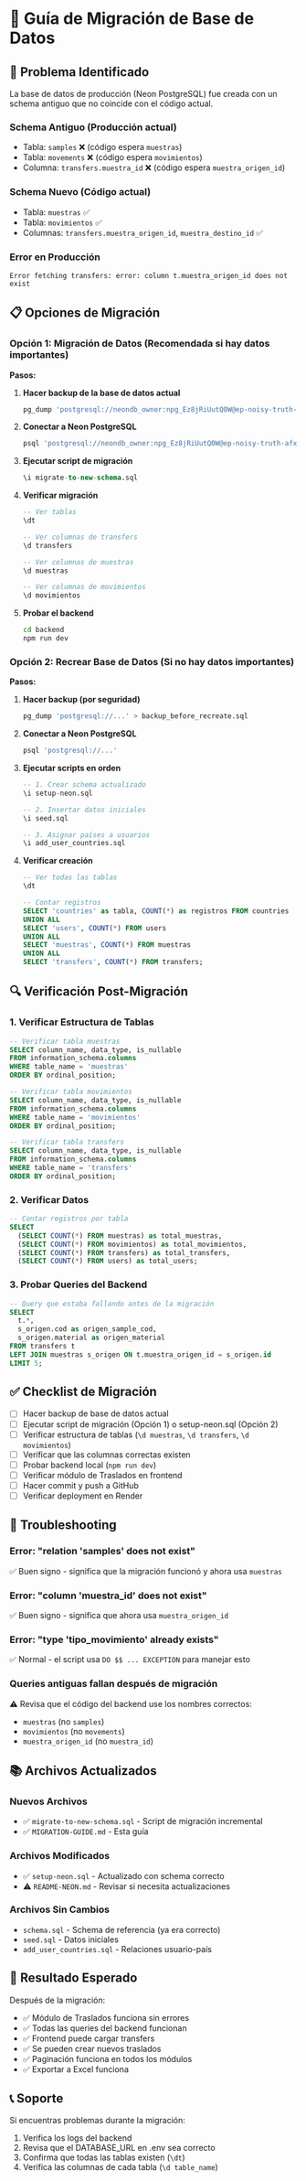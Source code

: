 # 🔄 Guía de Migración de Base de Datos

## 🚨 Problema Identificado

La base de datos de producción (Neon PostgreSQL) fue creada con un schema antiguo que no coincide con el código actual.

### Schema Antiguo (Producción actual)
- Tabla: `samples` ❌ (código espera `muestras`)
- Tabla: `movements` ❌ (código espera `movimientos`)
- Columna: `transfers.muestra_id` ❌ (código espera `muestra_origen_id`)

### Schema Nuevo (Código actual)
- Tabla: `muestras` ✅
- Tabla: `movimientos` ✅
- Columnas: `transfers.muestra_origen_id`, `muestra_destino_id` ✅

### Error en Producción
```
Error fetching transfers: error: column t.muestra_origen_id does not exist
```

## 📋 Opciones de Migración

### Opción 1: Migración de Datos (Recomendada si hay datos importantes)

**Pasos:**

1. **Hacer backup de la base de datos actual**
   ```bash
   pg_dump 'postgresql://neondb_owner:npg_Ez8jRiUutQ0W@ep-noisy-truth-afxypmn4-pooler.c-2.us-west-2.aws.neon.tech/Muestras?sslmode=require' > backup_before_migration.sql
   ```

2. **Conectar a Neon PostgreSQL**
   ```bash
   psql 'postgresql://neondb_owner:npg_Ez8jRiUutQ0W@ep-noisy-truth-afxypmn4-pooler.c-2.us-west-2.aws.neon.tech/Muestras?sslmode=require&channel_binding=require'
   ```

3. **Ejecutar script de migración**
   ```sql
   \i migrate-to-new-schema.sql
   ```

4. **Verificar migración**
   ```sql
   -- Ver tablas
   \dt

   -- Ver columnas de transfers
   \d transfers

   -- Ver columnas de muestras
   \d muestras

   -- Ver columnas de movimientos
   \d movimientos
   ```

5. **Probar el backend**
   ```bash
   cd backend
   npm run dev
   ```

### Opción 2: Recrear Base de Datos (Si no hay datos importantes)

**Pasos:**

1. **Hacer backup (por seguridad)**
   ```bash
   pg_dump 'postgresql://...' > backup_before_recreate.sql
   ```

2. **Conectar a Neon PostgreSQL**
   ```bash
   psql 'postgresql://...'
   ```

3. **Ejecutar scripts en orden**
   ```sql
   -- 1. Crear schema actualizado
   \i setup-neon.sql

   -- 2. Insertar datos iniciales
   \i seed.sql

   -- 3. Asignar países a usuarios
   \i add_user_countries.sql
   ```

4. **Verificar creación**
   ```sql
   -- Ver todas las tablas
   \dt

   -- Contar registros
   SELECT 'countries' as tabla, COUNT(*) as registros FROM countries
   UNION ALL
   SELECT 'users', COUNT(*) FROM users
   UNION ALL
   SELECT 'muestras', COUNT(*) FROM muestras
   UNION ALL
   SELECT 'transfers', COUNT(*) FROM transfers;
   ```

## 🔍 Verificación Post-Migración

### 1. Verificar Estructura de Tablas

```sql
-- Verificar tabla muestras
SELECT column_name, data_type, is_nullable
FROM information_schema.columns
WHERE table_name = 'muestras'
ORDER BY ordinal_position;

-- Verificar tabla movimientos
SELECT column_name, data_type, is_nullable
FROM information_schema.columns
WHERE table_name = 'movimientos'
ORDER BY ordinal_position;

-- Verificar tabla transfers
SELECT column_name, data_type, is_nullable
FROM information_schema.columns
WHERE table_name = 'transfers'
ORDER BY ordinal_position;
```

### 2. Verificar Datos

```sql
-- Contar registros por tabla
SELECT
  (SELECT COUNT(*) FROM muestras) as total_muestras,
  (SELECT COUNT(*) FROM movimientos) as total_movimientos,
  (SELECT COUNT(*) FROM transfers) as total_transfers,
  (SELECT COUNT(*) FROM users) as total_users;
```

### 3. Probar Queries del Backend

```sql
-- Query que estaba fallando antes de la migración
SELECT
  t.*,
  s_origen.cod as origen_sample_cod,
  s_origen.material as origen_material
FROM transfers t
LEFT JOIN muestras s_origen ON t.muestra_origen_id = s_origen.id
LIMIT 5;
```

## ✅ Checklist de Migración

- [ ] Hacer backup de base de datos actual
- [ ] Ejecutar script de migración (Opción 1) o setup-neon.sql (Opción 2)
- [ ] Verificar estructura de tablas (`\d muestras`, `\d transfers`, `\d movimientos`)
- [ ] Verificar que las columnas correctas existen
- [ ] Probar backend local (`npm run dev`)
- [ ] Verificar módulo de Traslados en frontend
- [ ] Hacer commit y push a GitHub
- [ ] Verificar deployment en Render

## 🐛 Troubleshooting

### Error: "relation 'samples' does not exist"
✅ Buen signo - significa que la migración funcionó y ahora usa `muestras`

### Error: "column 'muestra_id' does not exist"
✅ Buen signo - significa que ahora usa `muestra_origen_id`

### Error: "type 'tipo_movimiento' already exists"
✅ Normal - el script usa `DO $$ ... EXCEPTION` para manejar esto

### Queries antiguas fallan después de migración
⚠️ Revisa que el código del backend use los nombres correctos:
- `muestras` (no `samples`)
- `movimientos` (no `movements`)
- `muestra_origen_id` (no `muestra_id`)

## 📚 Archivos Actualizados

### Nuevos Archivos
- ✅ `migrate-to-new-schema.sql` - Script de migración incremental
- ✅ `MIGRATION-GUIDE.md` - Esta guía

### Archivos Modificados
- ✅ `setup-neon.sql` - Actualizado con schema correcto
- ⚠️ `README-NEON.md` - Revisar si necesita actualizaciones

### Archivos Sin Cambios
- `schema.sql` - Schema de referencia (ya era correcto)
- `seed.sql` - Datos iniciales
- `add_user_countries.sql` - Relaciones usuario-país

## 🎯 Resultado Esperado

Después de la migración:
- ✅ Módulo de Traslados funciona sin errores
- ✅ Todas las queries del backend funcionan
- ✅ Frontend puede cargar transfers
- ✅ Se pueden crear nuevos traslados
- ✅ Paginación funciona en todos los módulos
- ✅ Exportar a Excel funciona

## 📞 Soporte

Si encuentras problemas durante la migración:
1. Verifica los logs del backend
2. Revisa que el DATABASE_URL en .env sea correcto
3. Confirma que todas las tablas existen (`\dt`)
4. Verifica las columnas de cada tabla (`\d table_name`)
